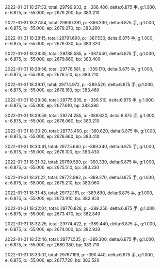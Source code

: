 2022-01-31 18:27:33, total: 29799.933, p: -386.480, delta:6.875 手, g:1.000, e: 6.875, b: -55.000, ep: 2679.200, bp: 383.210

2022-01-31 18:27:54, total: 29800.391, p: -386.330, delta:6.875 手, g:1.000, e: 6.875, b: -55.000, ep: 2679.270, bp: 383.200

2022-01-31 18:28:15, total: 29791.690, p: -387.530, delta:6.875 手, g:1.000, e: 6.875, b: -55.000, ep: 2679.030, bp: 383.320

2022-01-31 18:28:35, total: 29788.585, p: -387.540, delta:6.875 手, g:1.000, e: 6.875, b: -55.000, ep: 2679.660, bp: 383.400

2022-01-31 18:28:56, total: 29776.581, p: -389.170, delta:6.875 手, g:1.000, e: 6.875, b: -55.000, ep: 2676.510, bp: 383.210

2022-01-31 18:29:17, total: 29774.972, p: -389.520, delta:6.875 手, g:1.000, e: 6.875, b: -55.000, ep: 2678.160, bp: 383.460

2022-01-31 18:29:38, total: 29775.935, p: -389.510, delta:6.875 手, g:1.000, e: 6.875, b: -55.000, ep: 2677.610, bp: 383.390

2022-01-31 18:29:59, total: 29774.285, p: -389.620, delta:6.875 手, g:1.000, e: 6.875, b: -55.000, ep: 2676.060, bp: 383.210

2022-01-31 18:30:20, total: 29773.460, p: -390.620, delta:6.875 手, g:1.000, e: 6.875, b: -55.000, ep: 2676.660, bp: 383.410

2022-01-31 18:30:41, total: 29775.660, p: -389.340, delta:6.875 手, g:1.000, e: 6.875, b: -55.000, ep: 2678.100, bp: 383.430

2022-01-31 18:31:02, total: 29769.590, p: -390.330, delta:6.875 手, g:1.000, e: 6.875, b: -55.000, ep: 2675.510, bp: 383.230

2022-01-31 18:31:22, total: 29772.982, p: -389.270, delta:6.875 手, g:1.000, e: 6.875, b: -55.000, ep: 2675.210, bp: 383.060

2022-01-31 18:31:43, total: 29772.161, p: -389.690, delta:6.875 手, g:1.000, e: 6.875, b: -55.000, ep: 2673.910, bp: 382.950

2022-01-31 18:32:04, total: 29776.828, p: -389.250, delta:6.875 手, g:1.000, e: 6.875, b: -55.000, ep: 2673.470, bp: 382.840

2022-01-31 18:32:25, total: 29774.422, p: -389.440, delta:6.875 手, g:1.000, e: 6.875, b: -55.000, ep: 2674.000, bp: 382.930

2022-01-31 18:32:46, total: 29771.535, p: -389.300, delta:6.875 手, g:1.000, e: 6.875, b: -55.000, ep: 2680.380, bp: 383.710

2022-01-31 18:33:07, total: 29767.199, p: -390.440, delta:6.875 手, g:1.000, e: 6.875, b: -55.000, ep: 2677.720, bp: 383.520